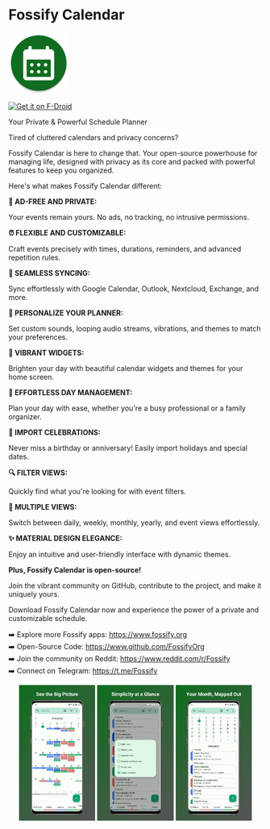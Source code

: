 # Fossify Calendar
<img alt="Logo" src="graphics/icon.webp" width="120" />

<a href="https://f-droid.org/packages/org.fossify.calendar/"><img src="https://fdroid.gitlab.io/artwork/badge/get-it-on-en.svg" alt="Get it on F-Droid" height=80/></a>

Your Private & Powerful Schedule Planner

Tired of cluttered calendars and privacy concerns?

Fossify Calendar is here to change that. Your open-source powerhouse for managing life, designed with privacy as its core and packed with powerful features to keep you organized.

Here's what makes Fossify Calendar different:

**🚫 AD-FREE AND PRIVATE:**

Your events remain yours. No ads, no tracking, no intrusive permissions.

**⏰ FLEXIBLE AND CUSTOMIZABLE:**

Craft events precisely with times, durations, reminders, and advanced repetition rules.

**🔄 SEAMLESS SYNCING:**

Sync effortlessly with Google Calendar, Outlook, Nextcloud, Exchange, and more.

**🎨 PERSONALIZE YOUR PLANNER:**

Set custom sounds, looping audio streams, vibrations, and themes to match your preferences.

**🌈 VIBRANT WIDGETS:**

Brighten your day with beautiful calendar widgets and themes for your home screen.

**📅 EFFORTLESS DAY MANAGEMENT:**

Plan your day with ease, whether you're a busy professional or a family organizer.

**🎉 IMPORT CELEBRATIONS:**

Never miss a birthday or anniversary! Easily import holidays and special dates.

**🔍 FILTER VIEWS:**

Quickly find what you're looking for with event filters.

**📆 MULTIPLE VIEWS:**

Switch between daily, weekly, monthly, yearly, and event views effortlessly.

**✨ MATERIAL DESIGN ELEGANCE:**

Enjoy an intuitive and user-friendly interface with dynamic themes.

**Plus, Fossify Calendar is open-source!**

Join the vibrant community on GitHub, contribute to the project, and make it uniquely yours.

Download Fossify Calendar now and experience the power of a private and customizable schedule.

➡️ Explore more Fossify apps: https://www.fossify.org<br>
➡️ Open-Source Code: https://www.github.com/FossifyOrg<br>
➡️ Join the community on Reddit: https://www.reddit.com/r/Fossify<br>
➡️ Connect on Telegram: https://t.me/Fossify

<div align="center">
<img alt="App image" src="fastlane/metadata/android/en-US/images/phoneScreenshots/1_en-US.png" width="30%">
<img alt="App image" src="fastlane/metadata/android/en-US/images/phoneScreenshots/2_en-US.png" width="30%">
<img alt="App image" src="fastlane/metadata/android/en-US/images/phoneScreenshots/4_en-US.png" width="30%">
</div>
